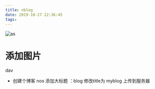 ```yaml
---
title: nblog
date: 2019-10-27 22:36:45
tags:
---
```


![as](timg.jpeg)

# 添加图片
dav 

* 创建个博客 nos 添加大标题 ：blog 修改title为 myblog 上传到服务器

